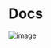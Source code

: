 # Docs
![image](https://user-images.githubusercontent.com/71544024/144459219-8583dce6-09f3-4dae-a04c-043feef08ab3.png)

